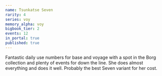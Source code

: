 ```yaml
---
name: Tsunkatse Seven
rarity: 4
series: voy
memory_alpha: voy
bigbook_tier: 2
events: 12
in_portal: true
published: true
---
```


Fantastic daily use numbers for base and voyage with a spot in the Borg collection and plenty of events for down the line. She does almost everything and does it well. Probably the best Seven variant for her cost.
